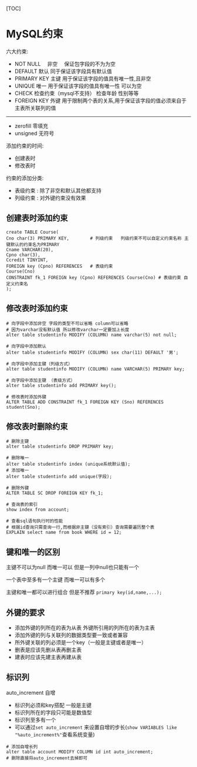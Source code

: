 [TOC]

# MySQL约束

六大约束:

- NOT NULL　         非空　   保证包字段的不为为空
- DEFAULT                默认    同于保证该字段具有默认值
- PRIMARY KEY        主键    用于保证该字段的值具有唯一性,且非空
- UNIQUE                 唯一    用于保证该字段的值具有唯一性 可以为空
- CHECK                    检查约束（mysql不支持） 检查年龄 性别等等
- FOREIGN KEY        外键    用于限制两个表的关系,用于保证该字段的值必须来自于主表所关联列的值

-----

- zerofill                     零填充
- unsigned                无符号

添加约束的时间:

- 创建表时
- 修改表时

约束的添加分类:

- 表级约束 :  除了非空和默认其他都支持
- 列级约束 :  对外键约束没有效果

## 创建表时添加约束

```mysql
create TABLE Course(
Cno char(3) PRIMARY KEY,        # 列级约束   列级约束不可以自定义约束名称 主键默认的约束名为PRIMARY
Cname VARCHAR(20),
Cpno char(3),
Ccredit TINYINT,
FOREIGN key (Cpno) REFERENCES   # 表级约束    
Course(Cno)
CONSTRAINT fk_1 FOREIGN key (Cpno) REFERENCES Course(Cno) # 表级约束 自定义约束名
);
```

## 修改表时添加约束

```mysql
# 向字段中添加非空 字段的类型不可以省略 column可以省略
# 因为varchar没有默认值 所以修改varchar一定要加上长度
alter table studentinfo MODIFY (COLUMN) name varchar(5) not null;
```

```mysql
# 向字段中添加默认
alter table studentinfo MODIFY (COLUMN) sex char(11) DEFAULT '男';
```

```mysql
# 向字段中添加主键（列级方式）
alter table studentinfo MODIFY (COLUMN) name VARCHAR(5) PRIMARY key;
```

```mysql
# 向字段中添加主键 （表级方式）
alter table studentinfo add PRIMARY key();
```

```mysql
# 修改表时添加外键
ALTER TABLE ADD CONSTRAINT fk_1 FOREIGN KEY (Sno) REFERENCES student(Sno);
```

## 修改表时删除约束

```mysql
# 删除主键
alter table studentinfo DROP PRIMARY key;
```

```mysql
# 删除唯一
alter table studentinfo index (unique系统默认值);
# 添加唯一
alter table studentinfo add unique(字段);
```

```mysql
# 删除外键
ALTER TABLE SC DROP FOREIGN KEY fk_1;
```

```mysql
# 查询表的索引
show index from account;
```

```mysql
# 查看sql语句执行时的性能
# 根据id查询只需查询一行,而根据非主键（没有索引）查询需要遍历整个表
EXPLAIN select name from book WHERE id = 12;
```

##  键和唯一的区别

主键不可以为null 而唯一可以  但是一列中null也只能有一个

一个表中至多有一个主键 而唯一可以有多个

主键和唯一都可以进行组合 但是不推荐   `primary key(id,name,...);`

## 外键的要求

- 添加外键的列所在的表为从表 外键所引用的列所在的表为主表
- 添加外键的列与关联列的数据类型要一致或者兼容
- 所外键关联的列必须是一个key（一般是主键或者是唯一）
- 删表是应该先删从表再删主表
- 建表时应该先建主表再建从表

## 标识列

auto_increment  自增

- 标识列必须和key搭配 一般是主键
- 标识列所在的字段只可能是数值型
- 标识列至多有一个
- 可以通过`set auto_increment` 来设置自增的步长(`show VARIABLES like "%auto_increment%"`查看系统变量)

```mysql
# 添加自增长列
alter table account MODIFY COLUMN id int auto_increment;
# 删除直接将auto_increment去掉即可
```
